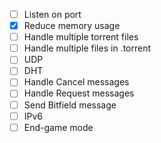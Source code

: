 - [ ] Listen on port
- [x] Reduce memory usage
- [ ] Handle multiple torrent files
- [ ] Handle multiple files in .torrent
- [ ] UDP
- [ ] DHT
- [ ] Handle Cancel messages
- [ ] Handle Request messages
- [ ] Send Bitfield message
- [ ] IPv6
- [ ] End-game mode
